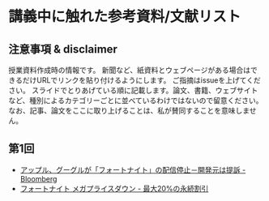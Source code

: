 # 講義中に触れた参考資料/文献リスト
## 注意事項 & disclaimer
授業資料作成時の情報です。
新聞など、紙資料とウェブページがある場合はできるだけURLでリンクを貼り付けるようにします。
ご指摘はissueを上げてください。
スライドでとりあげている順に記載します。論文、書籍、ウェブサイトなど、種別によるカテゴリーごとに並べているわけではないので留意ください。
なお、記事、論文をここに取り上げることは、私が賛同することを意味しません。

## 第1回
- [アップル、グーグルが「フォートナイト」の配信停止－開発元は提訴 \- Bloomberg](https://www.bloomberg.co.jp/news/articles/2020-08-14/QF0O8MT0G1L101)
- [フォートナイト メガプライスダウン \- 最大20%の永続割引](https://www.epicgames.com/fortnite/ja/news/the-fortnite-mega-drop-permanent-discounts-up-to-20-percent)
